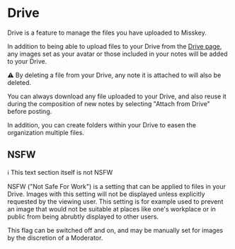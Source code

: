 # Drive
Drive is a feature to manage the files you have uploaded to Misskey.

In addition to being able to upload files to your Drive from the [Drive page](/my/drive), any images set as your avatar or those included in your notes will be added to your Drive.

<div class="warn">⚠️ By deleting a file from your Drive, any note it is attached to will also be deleted.</div>

You can always download any file uploaded to your Drive, and also reuse it during the composition of new notes by selecting "Attach from Drive" before posting.

In addition, you can create folders within your Drive to easen the organization multiple files.

## NSFW
<div class="info">ℹ️ This text section itself is not NSFW</div>

NSFW ("Not Safe For Work") is a setting that can be applied to files in your Drive. Images with this setting will not be displayed unless explicitly requested by the viewing user. This setting is for example used to prevent an image that would not be suitable at places like one's workplace or in public from being abrubtly displayed to other users.

This flag can be switched off and on, and may be manually set for images by the discretion of a Moderator.
